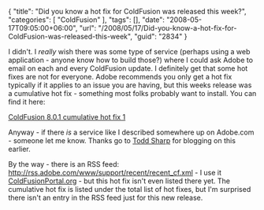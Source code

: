 {
	"title": "Did you know a hot fix for ColdFusion was released this week?",
	"categories": [
		"ColdFusion"
	],
	"tags": [],
	"date": "2008-05-17T09:05:00+06:00",
	"url": "/2008/05/17/Did-you-know-a-hot-fix-for-ColdFusion-was-released-this-week",
	"guid": "2834"
}

I didn't. I <i>really</i> wish there was some type of service (perhaps using a web application - anyone know how to build those?) where I could ask Adobe to email on each and every ColdFusion update. I definitely get that some hot fixes are not for everyone. Adobe recommends you only get a hot fix typically if it applies to an issue you are having, but this weeks release was a cumulative hot fix - something most folks probably want to install. You can find it here:

<a href="http://kb.adobe.com/selfservice/viewContent.do?externalId=kb403622&sliceId=1">ColdFusion 8.0.1 cumulative hot fix 1</a>

Anyway - if there <i>is</i> a service like I described somewhere up on Adobe.com - someone let me know. Thanks go to <a href="http://www.cfsilence.com/blog/client">Todd Sharp</a> for blogging on this earlier.

By the way - there is an RSS feed: <a href="http://rss.adobe.com/www/support/recent/recent_cf.xml">http://rss.adobe.com/www/support/recent/recent_cf.xml</a> - I use it <a href="http://www.coldfusionportal.org">ColdFusionPortal.org</a> - but this hot fix isn't even listed there yet. The cumulative hot fix is listed under the total list of hot fixes, but I'm surprised there isn't an entry in the RSS feed just for this new release.